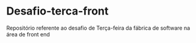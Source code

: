 # Desafio-terca-front
Repositório referente ao desafio de Terça-feira da fábrica de software na área de front end
